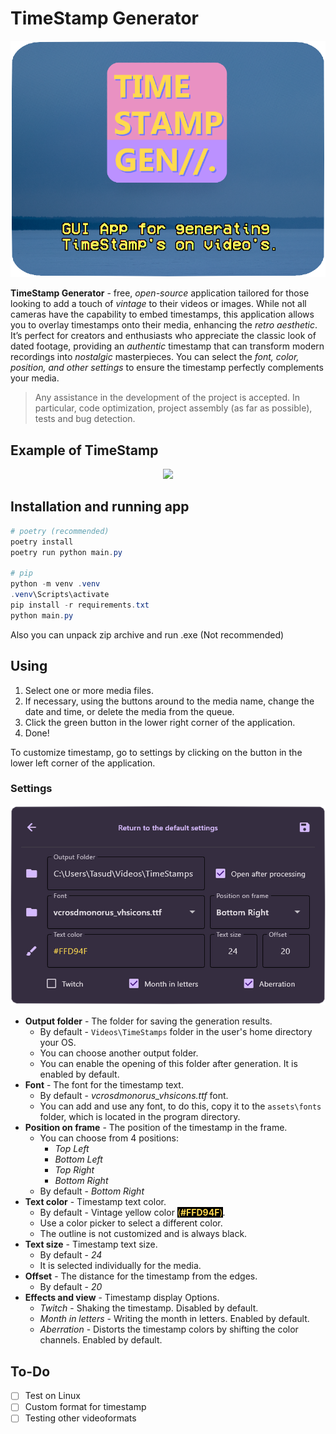 # TimeStamp Generator
<p align='center'>
    <img src="readme_assets\head.png">
</p>

**TimeStamp Generator** -  free, *open-source* application tailored for those looking to add a touch of *vintage* to their videos or images. While not all cameras have the capability to embed timestamps, this application allows you to overlay timestamps onto their media, enhancing the *retro aesthetic*. It’s perfect for creators and enthusiasts who appreciate the classic look of dated footage, providing an *authentic* timestamp that can transform modern recordings into *nostalgic* masterpieces. You can select the *font, color, position, and other settings* to ensure the timestamp perfectly complements your media.

>Any assistance in the development of the project is accepted. In particular, code optimization, project assembly (as far as possible), tests and bug detection.
## Example of TimeStamp
<p align='center'>
    <img src="readme_assets\example.gif" width="786">
</p>

## Installation and running app
```powershell
# poetry (recommended)
poetry install
poetry run python main.py

# pip
python -m venv .venv
.venv\Scripts\activate
pip install -r requirements.txt
python main.py
```
Also you can unpack zip archive and run .exe (Not recommended)

## Using
1. Select one or more media files. 
2. If necessary, using the buttons around to the media name, change the date and time, or delete the media from the queue.
3. Click the green button in the lower right corner of the application.
4. Done! 

To customize timestamp, go to settings by clicking on the button in the lower left corner of the application.

### Settings
<p align='center'>
    <img src="readme_assets\settings.png">
</p>

* **Output folder** - The folder for saving the generation results.
  * By default - `Videos\TimeStamps` folder in the user's home directory your OS.
  * You can choose another output folder.
  * You can enable the opening of this folder after generation. It is enabled by default.
* **Font** - The font for the timestamp text.
  * By default - *vcrosdmonorus_vhsicons.ttf* font.
  * You can add and use any font, to do this, copy it to the `assets\fonts` folder, which is located in the program directory.
* **Position on frame** - The position of the timestamp in the frame.
  * You can choose from 4 positions:
    * *Top Left*
    * *Bottom Left*
    * *Top Right*
    * *Bottom Right*
  * By default - *Bottom Right*
* **Text color** - Timestamp text color.
  * By default - Vintage yellow color <span style="background-color:BLACK;color:#FFD94F">(<b>#FFD94F</b>)</span>.
  * Use a color picker to select a different color.
  * The outline is not customized and is always black.
* **Text size** - Timestamp text size.
  * By default - *24*
  * It is selected individually for the media.
* **Offset** - The distance for the timestamp from the edges.
  * By default - *20*
* **Effects and view** - Timestamp display Options.
  * *Twitch* - Shaking the timestamp. Disabled by default.
  * *Month in letters* - Writing the month in letters. Enabled by default.
  * *Aberration* - Distorts the timestamp colors by shifting the color channels. Enabled by default.


## To-Do
- [ ] Test on Linux
- [ ] Custom format for timestamp
- [ ] Testing other videoformats